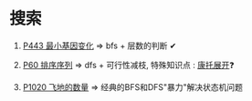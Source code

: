 # 搜索

1. [P443 最小基因变化]([bfs][graph]最小基因变化.md) => bfs + 层数的判断 ✔

2. [P60 排序序列]([dfs][backtracking]排序序列.md) => dfs + 可行性减枝, 特殊知识点 : [康托展开](https://blog.csdn.net/wbin233/article/details/72998375)❓

3. [P1020 飞地的数量]([dfs][flood-fill]飞地的数量.md) => 经典的BFS和DFS"暴力"解决状态机问题
